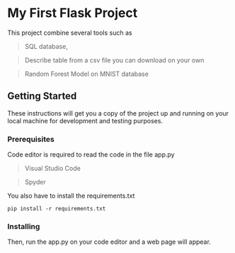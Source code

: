 # My First Flask Project

This project combine several tools such as 
> SQL database, 

> Describe table from a csv file you can download on your own

> Random Forest Model on MNIST database

## Getting Started

These instructions will get you a copy of the project up and running on your local machine for development and testing purposes.

### Prerequisites

Code editor is required to read the code in the file app.py
> Visual Studio Code

> Spyder 

You also have to install the requirements.txt

```
pip install -r requirements.txt
```

### Installing

Then, run the app.py on your code editor and a web page will appear.
